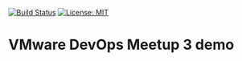 [![Build Status](https://travis-ci.org/sky-joker/VMware-DevOps-Meetup-3-demo.svg?branch=master)](https://travis-ci.org/sky-joker/VMware-DevOps-Meetup-3-demo) [![License: MIT](https://img.shields.io/badge/License-MIT-yellow.svg)](https://opensource.org/licenses/MIT)

# VMware DevOps Meetup 3 demo
